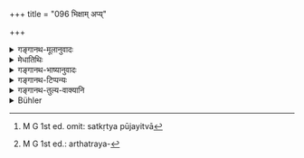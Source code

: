 +++
title = "096 भिक्षाम् अप्य्"

+++

<details><summary>गङ्गानथ-मूलानुवादः</summary>

In accordance with scriptural injunctions, one should make over to the Brāhmaṇa knowing the true meaning of the Veda even alms and a water-put, after having honoured him.—(90)
</details>

<details><summary>मेधातिथिः</summary>

अथ विधिवद् इत्य् उक्तम्, सो ऽयं विधिर् उच्यते । अप्रकृतस्योदपात्रस्य श्रवणं सर्वदा नृणाम्, न भिक्षादानस्यैवेति दर्शयितुम् । **सत्कृत्य** पूजयित्वा । विधिः पूर्वो यस्य दानस्य तद् **विधिपूर्वकम्** । पूर्वशब्दः कारणवचनः । शास्त्रनिमित्तकम् एतद् इत्य् अर्थः । इतिकर्तव्यता वा **विधिः**, सा पूर्वं कर्तव्या । उक्तं च पूर्वं भिक्षादानम्, ददाति **सत्कृत्य** पूजयित्वा[^१७७] । वेदस्य तत्त्वार्थः पारमार्थिको निःसंशयो ऽर्थस् तं वेत्ति, तस्मै **ब्राह्मणायोपपादयेद्** दद्यात् । **ब्राह्मणायेति** जातिनियमः । **विदुष** इति गुणनियमः । तेन यत् किंचिद् दातव्यं तद् ब्राह्मणाय, तस्मै च वेदार्थविदे पूजापूर्वकम् इत्य् अर्थत्रयविधानं[^१७८] सर्वं ददात्य् अर्थोद्देशेन, पौरुषेयत्वान् नानाकारार्थविधानम् ॥ ३.८६ ॥


[^१७८]:
     M G 1st ed.: arthatraya-


[^१७७]:
     M G 1st ed. omit: satkṛtya pūjayitvā

_प्राप्ते दाने दोषः ।_
</details>

<details><summary>गङ्गानथ-भाष्यानुवादः</summary>

It has been said above that the alms is to be given ‘in the proper form;’ and this form is now described.

The mention of the ‘water-pot,’ which has not been referred to in this context before, is meant to indicate that in all cases one need not always give *alms* only.

‘*Having honoured*,’—after having worshipped.

‘*Vidhipūrvakam*,’—‘*in accordance with scriptural injun*
*ctions*’—means ‘that which has scriptural injunctions for its
precedent;’ the term ‘precedent’ meaning *reason*; the compound therefore means that what is here stated is on the basis of scriptural injunctions.

Or, the term ‘*vidhi*’ may stand for *method*; the sense being that the right, method should be adopted first; the method being that ‘he should be honoured,’ as already mentioned.

‘*The true meaning of the Veda*’—the real, the undoubted, sense of the Veda; he who knows this meaning—to such a Brāhmaṇa one should ‘make over’ the things.

The term ‘*to the Brāhmaṇa*’ restricts the gift to the particular caste; and the term ‘*knowing*, &c.’ restricts it to persons possessing a certain qualification.

Hence, in connection with the act of giving, three things are enjoined here—

1.  ‘whatever is to be given should be given to the Brāhmaṇa,’ 2.  ‘to a Brāhmaṇa who knows the meaning of the Veda,’ 3.  and ‘only after having honoured him,’

And this multiplicity of injunctions (in a single verse) (though inadmissible in a Vedic text) may be admissible in the work of a human author.

The next, verse proceeds to point out the danger in connection with the act of ‘giving’ enjoined above.—(96).
</details>

<details><summary>गङ्गानथ-टिप्पन्यः</summary>

‘*Satkṛtya*’—‘Having honoured’ (the Brāhmaṇa) (Medhātithi and
Govindarāja);—‘having garnished’ (the food) (Kullūka and Rāghávānanda).

This is quoted, without comment, in *Vīramitrodaya* (Āhnika, p. 434).
</details>

<details><summary>गङ्गानथ-तुल्य-वाक्यानि</summary>

*Vaśiṣṭha* (11.12).—‘It is Vaiśvānara that enters the household as a
Brāhmaṇa-guest; hence they offer him water and food; thereby attaining
calm and peace extending over one year.’

*Yājñavalkya* (1.108).—‘Food should be given, with due honour, to the
Recluse who is strict in his vows.’

*Āpastamba-Dharmasūtra* (2.9.8.).—‘All gifts are preceded by water.’

*Bṛhaspati* (Vīramitrodaya-Āhnika, p. 434).—‘By the offer of welcome to
the guest, Agni is pleased; by the offer of food, Indra; by washing his
feet, the Pitṛs; and by feeding him, Prajāpati.’

*Śātātapa* (Do., p. 435).—‘The alms offered should be either *Bhikṣā*
(*i.e*., enough for one meal), or *Puṣkala* (enough for four meals); or
*Hantakāra* (enough for sixteen meals); if none of these is possible
then only a pot of water.’

*Gautama* (5.19).—‘If food is offered after having made the guest
pronounce the syllable *svasti*,—it is excellent.’
</details>

<details><summary>Bühler</summary>

096	Let him give, in accordance with the rule, to a Brahmana who knows the true meaning of the Veda, even (a small portion of food as) alms, or a pot full of water, having garnished (the food with seasoning, or the pot with flowers and fruit).
</details>
